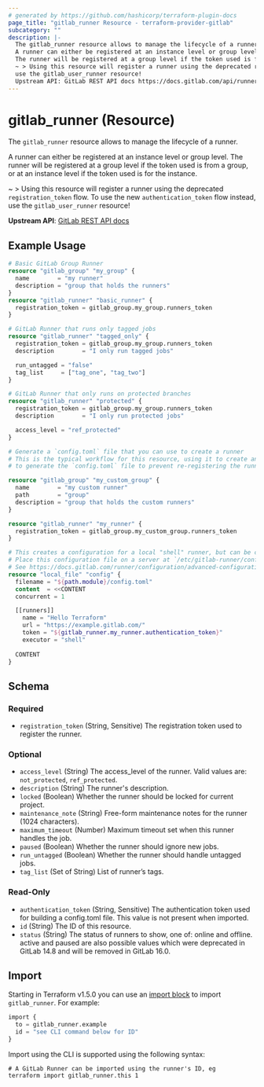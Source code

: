 ```yaml
---
# generated by https://github.com/hashicorp/terraform-plugin-docs
page_title: "gitlab_runner Resource - terraform-provider-gitlab"
subcategory: ""
description: |-
  The gitlab_runner resource allows to manage the lifecycle of a runner.
  A runner can either be registered at an instance level or group level.
  The runner will be registered at a group level if the token used is from a group, or at an instance level if the token used is for the instance.
  ~ > Using this resource will register a runner using the deprecated registration_token flow. To use the new authentication_token flow instead,
  use the gitlab_user_runner resource!
  Upstream API: GitLab REST API docs https://docs.gitlab.com/api/runners/#register-a-new-runner
---
```


# gitlab_runner (Resource)

The `gitlab_runner` resource allows to manage the lifecycle of a runner.

A runner can either be registered at an instance level or group level.
The runner will be registered at a group level if the token used is from a group, or at an instance level if the token used is for the instance.

~ > Using this resource will register a runner using the deprecated `registration_token` flow. To use the new `authentication_token` flow instead,
use the `gitlab_user_runner` resource!

**Upstream API**: [GitLab REST API docs](https://docs.gitlab.com/api/runners/#register-a-new-runner)

## Example Usage

```terraform
# Basic GitLab Group Runner
resource "gitlab_group" "my_group" {
  name        = "my runner"
  description = "group that holds the runners"
}
resource "gitlab_runner" "basic_runner" {
  registration_token = gitlab_group.my_group.runners_token
}

# GitLab Runner that runs only tagged jobs
resource "gitlab_runner" "tagged_only" {
  registration_token = gitlab_group.my_group.runners_token
  description        = "I only run tagged jobs"

  run_untagged = "false"
  tag_list     = ["tag_one", "tag_two"]
}

# GitLab Runner that only runs on protected branches
resource "gitlab_runner" "protected" {
  registration_token = gitlab_group.my_group.runners_token
  description        = "I only run protected jobs"

  access_level = "ref_protected"
}

# Generate a `config.toml` file that you can use to create a runner
# This is the typical workflow for this resource, using it to create an authentication_token which can then be used
# to generate the `config.toml` file to prevent re-registering the runner every time new hardware is created.

resource "gitlab_group" "my_custom_group" {
  name        = "my custom runner"
  path        = "group"
  description = "group that holds the custom runners"
}

resource "gitlab_runner" "my_runner" {
  registration_token = gitlab_group.my_custom_group.runners_token
}

# This creates a configuration for a local "shell" runner, but can be changed to generate whatever is needed.
# Place this configuration file on a server at `/etc/gitlab-runner/config.toml`, then run `gitlab-runner start`.
# See https://docs.gitlab.com/runner/configuration/advanced-configuration/ for more information.
resource "local_file" "config" {
  filename = "${path.module}/config.toml"
  content  = <<CONTENT
  concurrent = 1

  [[runners]]
    name = "Hello Terraform"
    url = "https://example.gitlab.com/"
    token = "${gitlab_runner.my_runner.authentication_token}"
    executor = "shell"
    
  CONTENT
}
```

<!-- schema generated by tfplugindocs -->
## Schema

### Required

- `registration_token` (String, Sensitive) The registration token used to register the runner.

### Optional

- `access_level` (String) The access_level of the runner. Valid values are: `not_protected`, `ref_protected`.
- `description` (String) The runner's description.
- `locked` (Boolean) Whether the runner should be locked for current project.
- `maintenance_note` (String) Free-form maintenance notes for the runner (1024 characters).
- `maximum_timeout` (Number) Maximum timeout set when this runner handles the job.
- `paused` (Boolean) Whether the runner should ignore new jobs.
- `run_untagged` (Boolean) Whether the runner should handle untagged jobs.
- `tag_list` (Set of String) List of runner’s tags.

### Read-Only

- `authentication_token` (String, Sensitive) The authentication token used for building a config.toml file. This value is not present when imported.
- `id` (String) The ID of this resource.
- `status` (String) The status of runners to show, one of: online and offline. active and paused are also possible values
				              which were deprecated in GitLab 14.8 and will be removed in GitLab 16.0.

## Import

Starting in Terraform v1.5.0 you can use an [import block](https://developer.hashicorp.com/terraform/language/import) to import `gitlab_runner`. For example:
```terraform
import {
  to = gitlab_runner.example
  id = "see CLI command below for ID"
}
```

Import using the CLI is supported using the following syntax:

```shell
# A GitLab Runner can be imported using the runner's ID, eg
terraform import gitlab_runner.this 1
```
